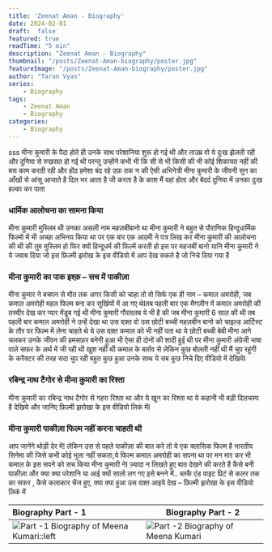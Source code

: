 ```yaml
---
title: 'Zeenat Aman - Biography'
date: 2024-02-01
draft:  false   
featured: true  
readTime: "5 min"
description: "Zeenat Aman - Biography"
thumbnail: "/posts/Zeenat-Aman-biography/poster.jpg"
featureImage: "/posts/Zeenat-Aman-biography/poster.jpg"
author: "Tarun Vyas"
series:
    - Biography
tags:
    - Zeenat Aman
    - Biography
categories:     
    - Biography
---
```

sss
मीना कुमारी के पैदा होते ही उनके साथ परेशानिया शुरू हो गई थी और ताउम्र वो ये दुःख झेलती रही और दुनिया से रुखसत हो गई थी परन्तु उन्होंने कभी भी कि सी से भी किसी की भी कोई शिकायत नहीं की बस काम करती रही और होंठ हमेशा बंद रहे उफ़ तक न की ऐसी अभिनेत्री मीना कुमारी के जीवनी सुन का आँखों से आंसू आजाते है दिल भर आता है जी करता है के काश मैं वहां होता और बेदर्द दुनिया में उनका दुःख हल्का कर पाता 

### धार्मिक आलोचना का सामना किया

मीना कुमारी मुस्लिम थी उनका असली नाम महज़बींबानो था मीना कुमारी ने बहुत से पौराणिक हिन्दूधार्मिक फिल्मो में भी अच्छा अभिनय किया था पर एक बार एक आदमी ने पत्र लिख कर मीना कुमारी की आलोचना की थी की तुम मुस्लिम हो फिर क्यों हिन्दूधर्म की फिल्में करती हो इस पर महजबीं बानो यानि मीना कुमारी ने ये जवाब दिया जो इस फ़िल्मी झरोख के इस वीडियो में आप देख सकते है जो निचे दिया गया है

### मीना कुमारी का पाक इश्क़ – सच में पाकीज़ा

मीना कुमार ने बचपन से मौत तक अगर किसी को चाहा तो वो सिर्फ एक ही नाम – कमाल अमरोही, जब कमाल अमरोही महल फिल्म बना कर सुर्खियों में आ गए थेIतब पहली बार एक मैगज़ीन में कमाल अमरोही की तस्वीर देख कर प्यार मेंडूब गई थी मीना कुमारी गौरतलब ये भी है की जब मीना कुमारी 6 साल की थी तब पहली बार कमाल अमरोही ने उन्हें देखा था उस वक़्त वो उस छोटी बच्ची महज़बीन बानो को चाइल्ड आर्टिस्ट के तौर पर फिल्म में लेना चाहते थे ये उस वक़्त कमाल को भी नहीं पता था ये छोटी बच्ची बेबी मीना आगे चलकर उनके जीवन की हमसफ़र बनेगी हुआ भी ऐसा ही दोनों की शादी हुई थी पर मीना कुमारी अंग्रेजी भाषा वाले सफर के अर्थ में जी रही थी खुश नहीं थी कमाल के बर्ताव से लेकिन कुछ बोलती नहीं थी मैं चुप रहूंगी के करैक्टर की तरह सदा चुप रही बहुत कुछ हुआ उनके साथ ये सब कुछ निचे दिए वीडियो में देखियेI

### रबिन्द्र नाथ टैगोर से मीना कुमारी का रिश्ता

मीना कुमारी का रबिन्द्र नाथ टैगोर से गहरा रिश्ता था और ये खून का रिश्ता था ये कहानी भी बड़ी दिलचस्प है देखिये और जानिए फ़िल्मी झरोखा के इस वीडियो लिकं मेंI

### मीना कुमारी पाकीज़ा फिल्म नहीं करना चाहती थी

आप जानेंगे थोड़ी देर में! लेकिन उस से पहले पाकीज़ा की बात करे तो ये एक क्लासिक फिल्म है भारतीय सिनेमा की जिसे कभी कोई भुला नहीं सकता,ये फिल्म कमाल अमरोही का सपना था पर मन मार कर भी कमाल के इस सपने को सच किया मीना कुमारी नेI
ज़्यादा न लिखते हुए बात देखने की करते है कैसे बनी पाकीज़ा और क्या क्या परेशानि या आई क्यों सालो लग गए इसे बनने में..
ब्लकै एंड वाइट प्रिटं से कलर तक का सफर , कैसे कलाकार चेंज हुए,
क्या क्या हुआ उस वक़्त आइये देख – फ़िल्मी झरोखा के इस वीडियो लिकं में

| Biography Part - 1    | Biography Part - 2 |
|:-------------------- | ------------------ | 
| ![Part -1 Biography of Meena Kumari::left](https://img.youtube.com/vi/gypKFWxXZ5U/0.jpg) | ![Part -2 Biography of Meena Kumari](https://img.youtube.com/vi/gypKFWxXZ5U/0.jpg)| 